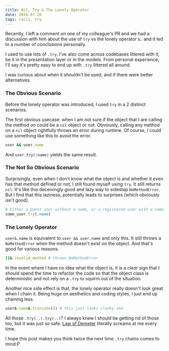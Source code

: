 ```yaml
---
title: Nil, Try & The Lonely Operator
date: 2016-07-28
tags: rails, try
---
```


Recently, I left a comment on one of my colleague's PR and we had a discussion with him about 
the use of `try` vs the lonely operator `&.` and it led to a number of conclusions personally.

I used to use lots of `.try`. I've also come across codebases littered with it, be it in the 
presentation layer or in the models. From personal experience, I'll say it's pretty easy to end up with 
`.try` littered all around.

I was curious about when it shouldn't be used, and if there were better alternatives.

### The Obvious Scenario

Before the lonely operator was introduced, I used `try` in a 2 distinct scenarios. 

The first obvious usecase: when I am not sure if the object that I are calling the method on 
could be a `nil` object or not. Obviously, calling any method on a `nil` object 
rightfully throws an error during runtime. Of course, I could use something like this to avoid the
error.

```ruby
user && user.name
```

And `user.try(:name)` yields the same result.

### The Not So Obvious Scenario

Surprisingly, even when I don't know what the object is and whether it even has that method defined or not,
I still found myself using `try`. It still returns `nil`. It's like this deceivingly good and 
lazy way to sidestep `NoMethodError`. But I find that this laziness, potentially leads to surprises 
(which obviously isn't good).

```ruby
# Either a guest user without a name, or a registered user with a name
some_user.try(:name)
```

### The Lonely Operator

`user&.name` is equivalent to `user && user.name` and only this. It still throws a `NoMethodError` 
when the method doesn't exist on the object. And that's good for various reasons.

```ruby
[]&.invalid_method # throws NoMethodError
```

In the event where I have no idea what the object is, it is a *clear* sign that I should spend 
the time to refactor the code so that the object class is deterministic and 
not rely on a `.try` to squirm out of the situation.

Another nice side effect is that, the lonely operator really doesn't look great when I chain it. 
Being huge on aesthetics and coding styles, I just end up chaining less.

```ruby
user&.name&.truncate(5) # this just looks clunky imo
```

All those `.try(..).try(..)`? I always knew I should be getting rid of those too, but it was just 
so safe. [Law of Demeter](https://en.wikipedia.org/wiki/Law_of_Demeter) literally screams at me 
every time. 

I hope this post makes you think twice the next time `.try` chains comes to mind:P

